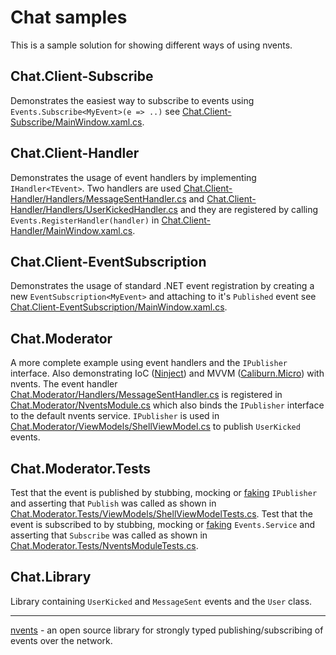 # Chat samples
This is a sample solution for showing different ways of using nvents.

## Chat.Client-Subscribe
Demonstrates the easiest way to subscribe to events using `Events.Subscribe<MyEvent>(e => ..)` see [Chat.Client-Subscribe/MainWindow.xaml.cs](https://github.com/loraderon/nvents/blob/master/Samples/Chat.Client-Subscribe/MainWindow.xaml.cs#L20).

## Chat.Client-Handler
Demonstrates the usage of event handlers by implementing `IHandler<TEvent>`. Two handlers are used [Chat.Client-Handler/Handlers/MessageSentHandler.cs](https://github.com/loraderon/nvents/blob/master/Samples/Chat.Client-Handler/Handlers/MessageSentHandler.cs) and [Chat.Client-Handler/Handlers/UserKickedHandler.cs](https://github.com/loraderon/nvents/blob/master/Samples/Chat.Client-Handler/Handlers/UserKickedHandler.cs) and they are registered by calling `Events.RegisterHandler(handler)` in [Chat.Client-Handler/MainWindow.xaml.cs](https://github.com/loraderon/nvents/blob/master/Samples/Chat.Client-Handler/MainWindow.xaml.cs#L22).

## Chat.Client-EventSubscription
Demonstrates the usage of standard .NET event registration by creating a new `EventSubscription<MyEvent>` and attaching to it's `Published` event see [Chat.Client-EventSubscription/MainWindow.xaml.cs](https://github.com/loraderon/nvents/blob/master/Samples/Chat.Client-EventSubscription/MainWindow.xaml.cs#L25).

## Chat.Moderator
A more complete example using event handlers and the `IPublisher` interface. Also demonstrating IoC ([Ninject](http://ninject.org/)) and MVVM ([Caliburn.Micro](http://caliburnmicro.codeplex.com/)) with nvents.
The event handler [Chat.Moderator/Handlers/MessageSentHandler.cs](https://github.com/loraderon/nvents/blob/master/Samples/Chat.Moderator/Handlers/MessageSentHandler.cs) is registered in [Chat.Moderator/NventsModule.cs](https://github.com/loraderon/nvents/blob/master/Samples/Chat.Moderator/NventsModule.cs#L27) which also binds the `IPublisher` interface to the default nvents service. `IPublisher` is used in [Chat.Moderator/ViewModels/ShellViewModel.cs](https://github.com/loraderon/nvents/blob/master/Samples/Chat.Moderator/ViewModels/ShellViewModel.cs#L21) to publish `UserKicked` events.

## Chat.Moderator.Tests
Test that the event is published by stubbing, mocking or [faking](https://github.com/loraderon/nvents/blob/master/Samples/Chat.Moderator.Tests/Fakes/FakePublisher.cs) `IPublisher` and asserting that `Publish` was called as shown in [Chat.Moderator.Tests/ViewModels/ShellViewModelTests.cs](https://github.com/loraderon/nvents/blob/master/Samples/Chat.Moderator.Tests/ViewModels/ShellViewModelTests.cs).
Test that the event is subscribed to by stubbing, mocking or [faking](https://github.com/loraderon/nvents/blob/master/Samples/Chat.Moderator.Tests/Fakes/FakeService.cs) `Events.Service` and asserting that `Subscribe` was called as shown in [Chat.Moderator.Tests/NventsModuleTests.cs](https://github.com/loraderon/nvents/blob/master/Samples/Chat.Moderator.Tests/NventsModuleTests.cs#17).

## Chat.Library
Library containing `UserKicked` and `MessageSent` events and the `User` class.

---
[nvents](http://nvents.org) - an open source library for strongly typed publishing/subscribing of events over the network.
